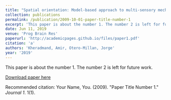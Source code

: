 ```yaml
---
title: "Spatial orientation: Model-based approach to multi-sensory mechanisms."
collection: publications
permalink: /publication/2009-10-01-paper-title-number-1
excerpt: 'This paper is about the number 1. The number 2 is left for future work.'
date: Jun 11, 2019
venue: 'Prog Brain Res'
paperurl: 'http://academicpages.github.io/files/paper1.pdf'
citation: 'a'
authors: 'Kheradmand, Amir, Otero-Millan, Jorge'
year: '2019'
---
```

This paper is about the number 1. The number 2 is left for future work.

[Download paper here](http://academicpages.github.io/files/paper1.pdf)

Recommended citation: Your Name, You. (2009). "Paper Title Number 1." <i>Journal 1</i>. 1(1).

